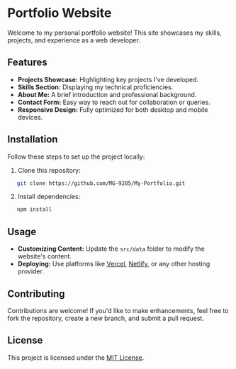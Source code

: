 # Portfolio Website

Welcome to my personal portfolio website! This site showcases my skills, projects, and experience as a web developer. 

## Features

- **Projects Showcase:** Highlighting key projects I've developed.
- **Skills Section:** Displaying my technical proficiencies.
- **About Me:** A brief introduction and professional background.
- **Contact Form:** Easy way to reach out for collaboration or queries.
- **Responsive Design:** Fully optimized for both desktop and mobile devices.


## Installation

Follow these steps to set up the project locally:

1. Clone this repository:
```bash
   git clone https://github.com/MG-9205/My-Portfolio.git
   ```

2. Install dependencies:
```bash
   npm install
   ```



## Usage

- **Customizing Content:** Update the `src/data` folder to modify the website's content.
- **Deploying:** Use platforms like [Vercel](https://vercel.com/), [Netlify](https://www.netlify.com/), or any other hosting provider.

## Contributing

Contributions are welcome! If you'd like to make enhancements, feel free to fork the repository, create a new branch, and submit a pull request.

## License

This project is licensed under the [MIT License](LICENSE).



